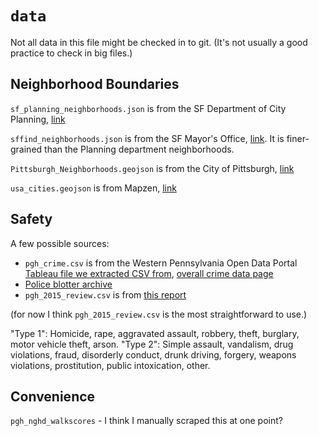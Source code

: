 # `data`

Not all data in this file might be checked in to git. (It's not usually a good practice to check in big files.)

## Neighborhood Boundaries
`sf_planning_neighborhoods.json` is from the SF Department of City Planning, [link](https://data.sfgov.org/Geographic-Locations-and-Boundaries/Neighborhood-Groups-Map/qc6m-r4ih)

`sffind_neighborhoods.json` is from the SF Mayor's Office, [link](https://data.sfgov.org/Geographic-Locations-and-Boundaries/SFFind-Neighborhoods/ejmn-jyk6). It is finer-grained than the Planning department neighborhoods.

`Pittsburgh_Neighborhoods.geojson` is from the City of Pittsburgh, [link](https://data.wprdc.org/dataset/pittsburgh-neighborhoods2de67)

`usa_cities.geojson` is from Mapzen, [link](https://mapzen.com/data/borders/)

## Safety
A few possible sources:

- `pgh_crime.csv` is from the Western Pennsylvania Open Data Portal [Tableau file we extracted CSV from](https://public.tableau.com/profile/alleghenycountydhsdare#!/vizhome/OverallTrendsinViolence_Public_8-12-16/OverallTrend), [overall crime data page](http://www.wprdc.org/crime/)
- [Police blotter archive](https://data.wprdc.org/dataset/uniform-crime-reporting-data)
- `pgh_2015_review.csv` is from [this report](http://apps.pittsburghpa.gov/pghbop/ANNUAL_REPORT_DRAFT_2015_May_31.pdf)

(for now I think `pgh_2015_review.csv` is the most straightforward to use.)

"Type 1": Homicide, rape, aggravated assault, robbery, theft, burglary, motor vehicle theft, arson. "Type 2": Simple assault, vandalism, drug violations, fraud, disorderly conduct, drunk driving, forgery, weapons violations, prostitution, public intoxication, other.

## Convenience

`pgh_nghd_walkscores` - I think I manually scraped this at one point?
